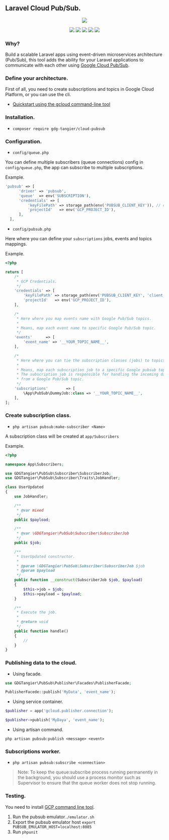 ## Laravel Cloud Pub/Sub.

<p align="center">
<img src="https://i.imgur.com/XyPYNEt.jpg"/>
</p>

<p align="center"> 
<img src="https://travis-ci.org/gdg-tangier/cloud-pubsub.svg?branch=master">
<img src="https://github.styleci.io/repos/206420540/shield?branch=master">
<img src="https://poser.pugx.org/gdg-tangier/cloud-pubsub/v/stable.svg">
<img src="https://poser.pugx.org/gdg-tangier/cloud-pubsub/license.svg">
<img src="https://img.shields.io/badge/built%20for-laravel-blue.svg">    
</p>

### Why?

Build a scalable Laravel apps using event-driven microservices architecture (Pub/Sub), 
this tool adds the ability for your Laravel applications to communicate with each other using 
[Google Cloud Pub/Sub](https://cloud.google.com/pubsub/docs).

### Define your architecture.

First of all, you need to create subscriptions and topics in Google Cloud Platform, or you can use the cli.

- [Quickstart using the gcloud command-line tool](https://cloud.google.com/pubsub/docs/quickstart-cli)

### Installation.

- `composer require gdg-tangier/cloud-pubsub`

### Configuration.

- `config/queue.php`

You can define multiple subscribers (queue connections) config in `config/queue.php`, the app can subscribe to multiple subscriptions. 

Example.

```php
'pubsub' => [
      'driver' => 'pubsub',
      'queue'  => env('SUBSCRIPTION'),
      'credentials' => [
          'keyFilePath' => storage_path(env('PUBSUB_CLIENT_KEY')), // credentials file path '.json'
          'projectId'   => env('GCP_PROJECT_ID'),
      ],
  ],
```

- `config/pubsub.php`

Here where you can define your `subscriptions` jobs, events and topics mappings.

Example.

```php
<?php

return [
    /*
     * GCP Credentials.
     */
    'credentials' => [
        'keyFilePath' => storage_path(env('PUBSUB_CLIENT_KEY', 'client')),
        'projectId'   => env('GCP_PROJECT_ID'),
    ],

    /*
     * Here where you map events name with Google Pub/Sub topics.
     *
     * Means, map each event name to specific Google Pub/Sub topic.
     */
    'events'      => [
        'event_name' => '__YOUR_TOPIC_NAME__',
    ],

    /*
     * Here where you can tie the subscription classes (jobs) to topics.
     *
     * Means, map each subscription job to a specific Google pubsub topic.
     * The subscription job is responsible for handling the incoming data
     * from a Google Pub/Sub topic.
     */
    'subscriptions'        => [
        \App\PubSub\DummyJob::class => '__YOUR_TOPIC_NAME__',
    ],
];
```

### Create subscription class.

- `php artisan pubsub:make-subscriber <Name>`

A subscription class will be created at `app/Subscribers`

Example.

```php
<?php

namespace App\Subscribers;

use GDGTangier\PubSub\Subscriber\SubscriberJob;
use GDGTangier\PubSub\Subscriber\Traits\JobHandler;

class UserUpdated
{
    use JobHandler;

    /**
     * @var mixed
     */
    public $payload;

    /**
     * @var \GDGTangier\PubSub\Subscriber\SubscriberJob
     */
    public $job;

    /**
     * UserUpdated constructor.
     *
     * @param \GDGTangier\PubSub\Subscriber\SubscriberJob $job
     * @param $payload
     */
    public function __construct(SubscriberJob $job, $payload)
    {
        $this->job = $job;
        $this->payload = $payload;
    }

    /**
     * Execute the job.
     *
     * @return void
     */
    public function handle()
    {
        // 
    }
}
```

### Publishing data to the cloud.

- Using facade.

```php
use GDGTangier\PubSub\Publisher\Facades\PublisherFacade;

PublisherFacede::publish('MyData', 'event_name');
```

- Using service container.

```php
$publisher = app('gcloud.publisher.connection');

$publisher->publish('MyDaya', 'event_name');
```

- Using artisan command.

`php artisan pubsub:publish <message> <event>`

### Subscriptions worker.

- `php artisan pubsub:subscribe <connection>`

> Note: To keep the queue:subscribe process running permanently in the background, 
> you should use a process monitor such as Supervisor to ensure that the queue worker does not stop running.

### Testing.

You need to install [GCP command line tool](https://cloud.google.com/sdk/gcloud/).

1. Run the pubsub emulator`./emulator.sh`
2. Export the pubsub emulator host `export PUBSUB_EMULATOR_HOST=localhost:8085`
3. Run `phpunit`
